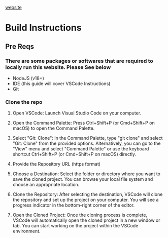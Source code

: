 [website](https://dnsearch.vun.sh)


# Build Instructions
## Pre Reqs

### There are some packages or softwares that are required to locally run this website. Please See below

- NodeJS (v18+)
- IDE (this guide will cover VSCode Instructions)
- Git

### Clone the repo
1. Open VSCode: Launch Visual Studio Code on your computer.

2. Open the Command Palette: Press Ctrl+Shift+P (or Cmd+Shift+P on macOS) to open the Command Palette.

3. Select "Git: Clone": In the Command Palette, type "git clone" and select "Git: Clone" from the provided options. Alternatively, you can go to the "View" menu and select "Command Palette" or use the keyboard shortcut Ctrl+Shift+P (or Cmd+Shift+P on macOS) directly.

4. Provide the Repository URL (https format)

5. Choose a Destination: Select the folder or directory where you want to save the cloned project. You can browse your local file system and choose an appropriate location.

6. Clone the Repository: After selecting the destination, VSCode will clone the repository and set up the project on your computer. You will see a progress indicator in the bottom-right corner of the editor.

7. Open the Cloned Project: Once the cloning process is complete, VSCode will automatically open the cloned project in a new window or tab. You can start working on the project within the VSCode environment.


